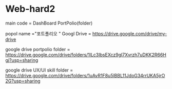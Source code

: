 # Web-hard2

<modifying>main code = DashBoard PortPolio(folder)</modifying>


popol
name ="포트폴리오 "
Googl Drive = https://drive.google.com/drive/my-drive

google drive portpolio folder = https://drive.google.com/drive/folders/1lLc3IbsEXcz9gl7Xvrzh7uDKK2R66Hgj?usp=sharing

google drive UX/UI skill folder = https://drive.google.com/drive/folders/1uAvR1F8u5lBBL11JdoG34rrUKA5jrO2G?usp=sharing
